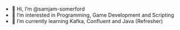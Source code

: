 - 👋 Hi, I’m @samjam-somerford
- 👀 I’m interested in Programming, Game Development and Scripting
- 🌱 I’m currently learning Kafka, Confluent and Java (Refresher)

<!---
samjam-somerford/samjam-somerford is a ✨ special ✨ repository because its `README.md` (this file) appears on your GitHub profile.
You can click the Preview link to take a look at your changes.
--->
